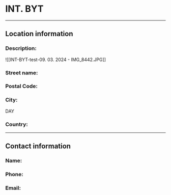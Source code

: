# INT. BYT
---
## Location information
### Description:



![[INT-BYT-test-09. 03. 2024 - IMG_8442.JPG]]
### Street name: 

### Postal Code: 

### City: 
DAY
### Country: 
---
## Contact information
### Name: 

### Phone:

### Email: